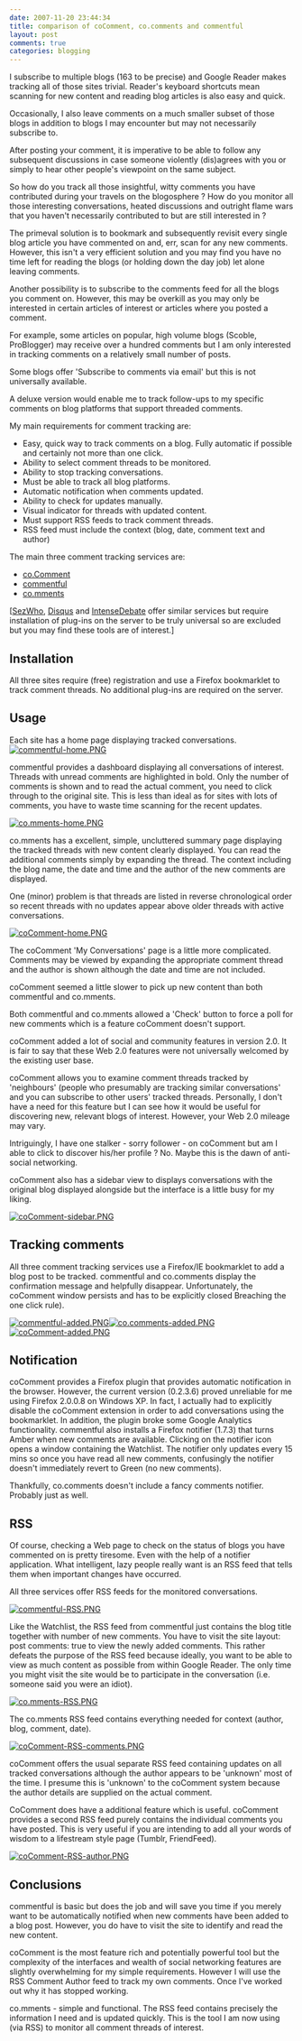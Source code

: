 ```yaml
---
date: 2007-11-20 23:44:34
title: comparison of coComment, co.comments and commentful
layout: post
comments: true
categories: blogging
---
```

I subscribe to multiple blogs (163 to be precise) and Google Reader
makes tracking all of those sites trivial. Reader's keyboard shortcuts
mean scanning for new content and reading blog articles is also easy and
quick.

Occasionally, I also leave comments on a much smaller subset of those
blogs in addition to blogs I may encounter but may not necessarily
subscribe to.

After posting your comment, it is imperative to be able to follow any
subsequent discussions in case someone violently (dis)agrees with you or
simply to hear other people's viewpoint on the same subject.

So how do you track all those insightful, witty comments you have
contributed during your travels on the blogosphere ? How do you monitor
all those interesting conversations, heated discussions and outright
flame wars that you haven't necessarily contributed to but are still
interested in ?

The primeval solution is to bookmark and subsequently revisit every
single blog article you have commented on and, err, scan for any new
comments. However, this isn't a very efficient solution and you may find
you have no time left for reading the blogs (or holding down the day
job) let alone leaving comments.

Another possibility is to subscribe to the comments feed for all the
blogs you comment on. However, this may be overkill as you may only be
interested in certain articles of interest or articles where you posted
a comment.

For example, some articles on popular, high volume blogs (Scoble,
ProBlogger) may receive over a hundred comments but I am only interested
in tracking comments on a relatively small number of posts.

Some blogs offer 'Subscribe to comments via email' but this is not
universally available.

A deluxe version would enable me to track follow-ups to my specific
comments on blog platforms that support threaded comments.

My main requirements for comment tracking are:

- Easy, quick way to track comments on a blog. Fully automatic if
  possible and certainly not more than one click.
- Ability to select comment threads to be monitored.
- Ability to stop tracking conversations.
- Must be able to track all blog platforms.
- Automatic notification when comments updated.
-  Ability to check for updates manually.
-  Visual indicator for threads with updated content.
-  Must support RSS feeds to track comment threads.
-  RSS feed must include the context (blog, date, comment text and
   author)

The main three comment tracking services are:

- [co.Comment](http://www.cocomment.com)
- [commentful](http://commentful.blogflux.com/)
- [co.mments](http://co.mments.com)

[[SezWho](http://sezwho.com/), [Disqus](http://disqus.com/) and
[IntenseDebate](http://www.intensedebate.com/) offer similar services
but require installation of plug-ins on the server to be truly universal
so are excluded but you may find these tools are of interest.]

## Installation

All three sites require (free) registration and use a Firefox
bookmarklet to track comment threads. No additional plug-ins are
required on the server.

## Usage

Each site has a home page displaying tracked conversations.
[![commentful-home.PNG](http://lh4.google.com/nbrightside/R0LJkEzVCJI/AAAAAAAAARo/2I8oJUepXK0/s144/commentful-home.PNG)](http://lh4.google.com/nbrightside/R0LJkEzVCJI/AAAAAAAAARo/2I8oJUepXK0/commentful-home.PNG?imgmax=640 "commentful-home.PNG")

commentful provides a dashboard displaying all conversations of
interest. Threads with unread comments are highlighted in bold. Only the
number of comments is shown and to read the actual comment, you need to
click through to the original site. This is less than ideal as for sites
with lots of comments, you have to waste time scanning for the recent
updates.

[![co.mments-home.PNG](http://lh3.google.com/nbrightside/R0LMb0zVCMI/AAAAAAAAASE/oGWLWBP71s0/s144/co.mments-home.PNG)](http://lh3.google.com/nbrightside/R0LMb0zVCMI/AAAAAAAAASE/oGWLWBP71s0/co.mments-home.PNG?imgmax=640 "co.mments-home.PNG")

co.mments has a excellent, simple, uncluttered summary page displaying
the tracked threads with new content clearly displayed. You can read the
additional comments simply by expanding the thread. The context
including the blog name, the date and time and the author of the new
comments are displayed.

One (minor) problem is that threads are listed in reverse chronological
order so recent threads with no updates appear above older threads with
active conversations.

[![coComment-home.PNG](http://lh4.google.com/nbrightside/R0LJkEzVCLI/AAAAAAAAAR4/59j5XKxPNFo/s144/coComment-home.PNG)](http://lh4.google.com/nbrightside/R0LJkEzVCLI/AAAAAAAAAR4/59j5XKxPNFo/coComment-home.PNG?imgmax=640 "coComment-home.PNG")

The coComment 'My Conversations' page is a little more complicated.
Comments may be viewed by expanding the appropriate comment thread and
the author is shown although the date and time are not included.

coComment seemed a little slower to pick up new content than both
commentful and co.mments.

Both commentful and co.mments allowed a 'Check' button to force a poll
for new comments which is a feature coComment doesn't support.

coComment added a lot of social and community features in version 2.0.
It is fair to say that these Web 2.0 features were not universally
welcomed by the existing user base.

coComment allows you to examine comment threads tracked by 'neighbours'
(people who presumably are tracking similar conversations' and you can
subscribe to other users' tracked threads. Personally, I don't have a
need for this feature but I can see how it would be useful for
discovering new, relevant blogs of interest. However, your Web 2.0
mileage may vary.

Intriguingly, I have one stalker - sorry follower - on coComment but am
I able to click to discover his/her profile ? No. Maybe this is the dawn
of anti-social networking.

coComment also has a sidebar view to displays conversations with the
original blog displayed alongside but the interface is a little busy for
my liking.

[![coComment-sidebar.PNG](http://lh6.google.com/nbrightside/R0LPOkzVCNI/AAAAAAAAASM/NplqboqeP0c/s144/coComment-sidebar.PNG)](http://lh6.google.com/nbrightside/R0LPOkzVCNI/AAAAAAAAASM/NplqboqeP0c/coComment-sidebar.PNG?imgmax=640 "coComment-sidebar.PNG")

## Tracking comments

All three comment tracking services use a Firefox/IE bookmarklet to add
a blog post to be tracked. commentful and co.comments display the
confirmation message and helpfully disappear. Unfortunately, the
coComment window persists and has to be explicitly closed Breaching the
one click rule).

[![commentful-added.PNG](http://lh6.google.com/nbrightside/R0L61kzVCOI/AAAAAAAAASs/8UdVRVXDmaE/s144/commentful-added.PNG)](http://lh6.google.com/nbrightside/R0L61kzVCOI/AAAAAAAAASs/8UdVRVXDmaE/commentful-added.PNG?imgmax=640 "commentful-added.PNG")[![co.comments-added.PNG](http://lh4.google.com/nbrightside/R0L8VEzVCRI/AAAAAAAAATI/iYsB20yfG_U/s144/co.comments-added.PNG)](http://lh4.google.com/nbrightside/R0L8VEzVCRI/AAAAAAAAATI/iYsB20yfG_U/co.comments-added.PNG?imgmax=640 "co.comments-added.PNG")[![coComment-added.PNG](http://lh6.google.com/nbrightside/R0L61kzVCQI/AAAAAAAAAS8/SzfeYIjZq6s/s144/coComment-added.PNG)](http://lh6.google.com/nbrightside/R0L61kzVCQI/AAAAAAAAAS8/SzfeYIjZq6s/coComment-added.PNG?imgmax=640 "coComment-added.PNG")

## Notification

coComment provides a Firefox plugin that provides automatic notification
in the browser. However, the current version (0.2.3.6) proved unreliable
for me using Firefox 2.0.0.8 on Windows XP. In fact, I actually had to
explicitly disable the coComment extension in order to add conversations
using the bookmarklet. In addition, the plugin broke some Google
Analytics functionality.
commentful also installs a Firefox notifier (1.7.3) that turns Amber
when new comments are available. Clicking on the notifier icon opens a
window containing the Watchlist. The notifier only updates every 15 mins
so once you have read all new comments, confusingly the notifier doesn't
immediately revert to Green (no new comments).

Thankfully, co.comments doesn't include a fancy comments notifier.
Probably just as well.

## RSS

Of course, checking a Web page to check on the status of blogs you have
commented on is pretty tiresome. Even with the help of a notifier
application. What intelligent, lazy people really want is an RSS feed
that tells them when important changes have occurred.

All three services offer RSS feeds for the monitored conversations.

[![commentful-RSS.PNG](http://lh5.google.com/nbrightside/R0MEVEzVCSI/AAAAAAAAATw/Do-88VMziU0/s144/commentful-RSS.PNG)](http://lh5.google.com/nbrightside/R0MEVEzVCSI/AAAAAAAAATw/Do-88VMziU0/commentful-RSS.PNG?imgmax=640 "commentful-RSS.PNG")

Like the Watchlist, the RSS feed from commentful just contains the blog
title together with number of new comments. You have to visit the site
layout: post
comments: true
to view the newly added comments. This rather defeats the purpose of the
RSS feed because ideally, you want to be able to view as much content as
possible from within Google Reader. The only time you might visit the
site would be to participate in the conversation (i.e. someone said you
were an idiot).

[![co.mments-RSS.PNG](http://lh4.google.com/nbrightside/R0MEV0zVCTI/AAAAAAAAAT4/Bh5SBTM5OwY/s144/co.mments-RSS.PNG)](http://lh4.google.com/nbrightside/R0MEV0zVCTI/AAAAAAAAAT4/Bh5SBTM5OwY/co.mments-RSS.PNG?imgmax=640 "co.mments-RSS.PNG")

The co.mments RSS feed contains everything needed for context (author,
blog, comment, date).

[![coComment-RSS-comments.PNG](http://lh5.google.com/nbrightside/R0MEWEzVCUI/AAAAAAAAAUA/eaPzwV6xrMU/s144/coComment-RSS-comments.PNG)](http://lh5.google.com/nbrightside/R0MEWEzVCUI/AAAAAAAAAUA/eaPzwV6xrMU/coComment-RSS-comments.PNG?imgmax=640 "coComment-RSS-comments.PNG")

coComment offers the usual separate RSS feed containing updates on all
tracked conversations although the author appears to be 'unknown' most
of the time. I presume this is 'unknown' to the coComment system because
the author details are supplied on the actual comment.

CoComment does have a additional feature which is useful. coComment
provides a second RSS feed purely contains the individual comments you
have posted. This is very useful if you are intending to add all your
words of wisdom to a lifestream style page (Tumblr, FriendFeed).

[![coComment-RSS-author.PNG](http://lh6.google.com/nbrightside/R0MEWUzVCVI/AAAAAAAAAUI/xKYg9rW591A/s144/coComment-RSS-author.PNG)](http://lh6.google.com/nbrightside/R0MEWUzVCVI/AAAAAAAAAUI/xKYg9rW591A/coComment-RSS-author.PNG?imgmax=640 "coComment-RSS-author.PNG")

## Conclusions

commentful is basic but does the job and will save you time if you
merely want to be automatically notified when new comments have been
added to a blog post. However, you do have to visit the site to identify
and read the new content.

coComment is the most feature rich and potentially powerful tool but the
complexity of the interfaces and wealth of social networking features
are slightly overwhelming for my simple requirements. However I will use
the RSS Comment Author feed to track my own comments. Once I've worked
out why it has stopped working.

co.mments - simple and functional. The RSS feed contains precisely the
information I need and is updated quickly. This is the tool I am now
using (via RSS) to monitor all comment threads of interest.
